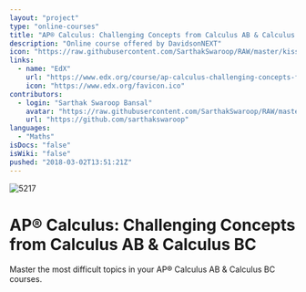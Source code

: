 ```yaml
---
layout: "project"
type: "online-courses"
title: "AP® Calculus: Challenging Concepts from Calculus AB & Calculus BC"
description: "Online course offered by DavidsonNEXT"
icon: "https://raw.githubusercontent.com/SarthakSwaroop/RAW/master/kissclipart-math-round-icon-clipart-mathematics-calculation-33e8209c8abd5253.png"
links: 
  - name: "EdX"
    url: "https://www.edx.org/course/ap-calculus-challenging-concepts-from-calculus-ab-calculus-bc-2"
    icon: "https://www.edx.org/favicon.ico"
contributors: 
  - login: "Sarthak Swaroop Bansal"
    avatar: "https://raw.githubusercontent.com/SarthakSwaroop/RAW/master/mee.jpg"
    url: "https://github.com/sarthakswaroop"
languages: 
  - "Maths"
isDocs: "false"
isWiki: "false"
pushed: "2018-03-02T13:51:21Z"
---
```


![5217](https://raw.githubusercontent.com/SarthakSwaroop/RAW/master/Screen%20Shot%202019-10-26%20at%2011.24.00%20PM.png)

# AP® Calculus: Challenging Concepts from Calculus AB & Calculus BC

Master the most difficult topics in your AP® Calculus AB & Calculus BC courses.
